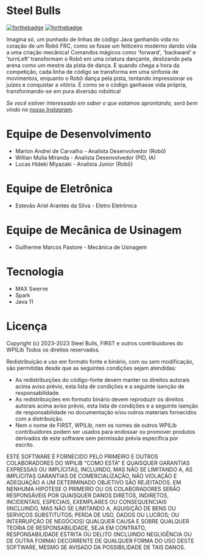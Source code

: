 # Steel Bulls

[![forthebadge](http://forthebadge.com/images/badges/made-with-java.svg)]()
[![forthebadge](http://forthebadge.com/images/badges/built-with-love.svg)]()

Imagina só, um punhado de linhas de código Java ganhando vida no coração de um Robô FRC, como se fosse um feiticeiro moderno dando vida a uma criação mecânica! Comandos mágicos como 'forward', 'backward' e 'turnLeft' transformam o Robô em uma criatura dançante, deslizando pela arena como um mestre da pista de dança. E quando chega a hora da competição, cada linha de código se transforma em uma sinfonia de movimentos, enquanto o Robô dança pela pista, tentando impressionar os juízes e conquistar a vitória. É como se o código ganhasse vida própria, transformando-se em pura diversão robótica!

*Se você estiver interessado em saber o que estamos aprontando, será bem vindo no [nosso Instagram](https://www.instagram.com/steelbullsfrc/).*

# Equipe de Desenvolvimento

- Marlon Andrei de Carvalho - Analista Desenvolvedor (Robô)
- Willian Mulia Miranda - Analista Desenvolvedor (PID, IA)
- Lucas Hideki Miyazaki - Analista Junior (Robô)

# Equipe de Eletrônica

- Estevão Ariel Arantes da Silva - Eletro Eletrônica

# Equipe de Mecânica de Usinagem

- Guilherme Marcos Pastore - Mecânica de Usinagem

# Tecnologia

- MAX Swerve
- Spark 
- Java 11 

# Licença

Copyright (c) 2023-2023 Steel Bulls, FIRST e outros contribuidores do WPILib
Todos os direitos reservados.

Redistribuição e uso em formato fonte e binário, com ou sem
modificação, são permitidas desde que as seguintes condições sejam atendidas:
   * As redistribuições do código-fonte devem manter os direitos autorais acima
     aviso prévio, esta lista de condições e a seguinte isenção de responsabilidade.
   * As redistribuições em formato binário devem reproduzir os direitos autorais acima
     aviso prévio, esta lista de condições e a seguinte isenção de responsabilidade no
     documentação e/ou outros materiais fornecidos com a distribuição.
   * Nem o nome de FIRST, WPILib, nem os nomes de outros WPILib
     contribuidores podem ser usados ​​para endossar ou promover produtos derivados de
     este software sem permissão prévia específica por escrito.

ESTE SOFTWARE É FORNECIDO PELO PRIMEIRO E OUTROS COLABORADORES DO WPILIB "COMO ESTÁ" E
QUAISQUER GARANTIAS EXPRESSAS OU IMPLÍCITAS, INCLUINDO, MAS NÃO SE LIMITANDO A, AS IMPLÍCITAS
GARANTIAS DE COMERCIALIZAÇÃO, NÃO VIOLAÇÃO E ADEQUAÇÃO A UM DETERMINADO
OBJETIVO SÃO REJEITADOS. EM NENHUMA HIPÓTESE O PRIMEIRO OU OS COLABORADORES SERÃO RESPONSÁVEIS POR
QUAISQUER DANOS DIRETOS, INDIRETOS, INCIDENTAIS, ESPECIAIS, EXEMPLARES OU CONSEQUENCIAIS
(INCLUINDO, MAS NÃO SE LIMITANDO A, AQUISIÇÃO DE BENS OU SERVIÇOS SUBSTITUTOS;
PERDA DE USO, DADOS OU LUCROS; OU INTERRUPÇÃO DE NEGÓCIOS) QUALQUER CAUSA E
SOBRE QUALQUER TEORIA DE RESPONSABILIDADE, SEJA EM CONTRATO, RESPONSABILIDADE ESTRITA OU DELITO
(INCLUINDO NEGLIGÊNCIA OU DE OUTRA FORMA) DECORRENTE DE QUALQUER FORMA DO USO DESTE
SOFTWARE, MESMO SE AVISADO DA POSSIBILIDADE DE TAIS DANOS.
